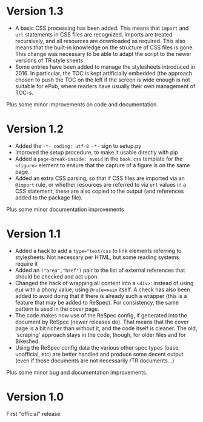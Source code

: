 # Version 1.3
* A basic CSS processing has been added. This means that ``import`` and ``url`` statements in CSS files are recognized, imports are treated recursively, and all resources are downloaded as required. This also means that the built-in knowledge on the structure of CSS files is gone. This change was necessary to be able to adapt the script to the newer versions of TR style sheets
* Some entries have been added to manage the stylesheets introduced in 2016. In particular, the TOC is kept artificially embedded (the approach chosen to push the TOC on the left if the screen is wide enough is not suitable for ePub, where readers have usually their own management of TOC-s.

Plus some minor improvements on code and documentation.

# Version 1.2

* Added the  ``-*- coding: utf-8 -*-`` sign to setup.py
* Improved the setup procedure, to make it usable directly with pip
* Added a ``page-break-inside: avoid`` in the ``book.css`` template for the ``<figure>`` element to ensure that the capture of a figure is on the same page.
* Added an extra CSS parsing, so that if CSS files are imported via an ``@import`` rule, or whether resources are referred to via ``url`` values in a CSS statement, these are also copied to the output (and references added to the package file).

Plus some minor documentation improvements


# Version 1.1

* Added a hack to add a ``type="text/css`` to link elements referring to stylesheets. Not necessary per HTML, but some reading systems require it
* Added an ``("area","href")`` pair to the list of external references that should be checked and act upon.
* Changed the hack of wrapping all content into a ``<div>``: instead of using ``@id`` with a phony value, using ``@role=main`` itself. A check has also been added to avoid doing that if there is already such a wrapper (this is a feature that may be added to ReSpec). For consistency, the same pattern is used in the cover page.
* The code makes now use of the ReSpec config, if generated into the document by ReSpec (newer releases do). That means that the cover page is a bit richer than without it, and the code itself is cleaner. The old, 'scraping' approach stays in the code, though, for older files and for Bikeshed. 
* Using the ReSpec config data the various other spec types (base, unofficial, etc) are better handled and produce some decent output (even if those documents are not necessarily /TR documents...)

Plus some minor bug and documentation improvements.

# Version 1.0

First "official" release